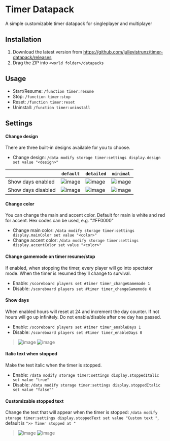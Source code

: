 # Timer Datapack

A simple customizable timer datapack for singleplayer and multiplayer

## Installation

1. Download the latest version from https://github.com/jullevistrunz/timer-datapack/releases
2. Drag the ZIP into `<world folder>/datapacks`

## Usage

- Start/Resume: `/function timer:resume`
- Stop: `/function timer:stop`
- Reset: `/function timer:reset`
- Uninstall: `/function timer:uninstall`

## Settings

#### Change design

There are three built-in designs available for you to choose. 

- Change design: `/data modify storage timer:settings display.design set value "<design>"`

| | `default` | `detailed` | `minimal` |
| - | - | - | - |
| Show days enabled | ![image](https://github.com/user-attachments/assets/a6500d2d-1f14-414c-881c-9e31133f4266) | ![image](https://github.com/user-attachments/assets/2aaae234-c280-4972-94a2-28d0af9ddb66) | ![image](https://github.com/user-attachments/assets/e7227732-78ac-43fb-b5db-769fb2c86173) |
| Show days disabled | ![image](https://github.com/user-attachments/assets/3ef260b0-4105-4a30-9330-a91536042759) | ![image](https://github.com/user-attachments/assets/c9bc7029-4df1-440a-ac14-5e18f2bba890) | ![image](https://github.com/user-attachments/assets/396b7b4e-9b19-4066-b844-a99af1ac7eed) |

#### Change color

You can change the main and accent color. Default for main is white and red for accent. Hex codes can be used, e.g. "#FF0000"

- Change main color: `/data modify storage timer:settings display.mainColor set value "<color>"`
- Change accent color: `/data modify storage timer:settings display.accentColor set value "<color>"`

#### Change gamemode on timer resume/stop

If enabled, when stopping the timer, every player will go into spectator mode. When the timer is resumed they'll change to survival.

- Enable: `/scoreboard players set #timer timer_changeGamemode 1`
- Disable: `/scoreboard players set #timer timer_changeGamemode 0`

#### Show days

When enabled hours will reset at 24 and increment the day counter. If not hours will go up infinitely. Do not enable/disable after one day has passed.

- Enable: `/scoreboard players set #timer timer_enableDays 1`
- Disable: `/scoreboard players set #timer timer_enableDays 0`

> ![image](https://github.com/user-attachments/assets/c523ba8d-8ceb-464a-bf48-3d080036dc96)
> ![image](https://github.com/user-attachments/assets/83aa52fd-d207-45e5-9c65-33f92f21e9ac)

#### Italic text when stopped

Make the text italic when the timer is stopped.

- Enable: `/data modify storage timer:settings display.stoppedItalic set value "true"`
- Disable: `/data modify storage timer:settings display.stoppedItalic set value "false""`

#### Customizable stopped text

Change the text that will appear when the timer is stopped: `/data modify storage timer:settings display.stoppedText set value "Custom text "`, default is `">> Timer stopped at "`

> ![image](https://github.com/user-attachments/assets/278b1e59-24f4-4542-bd81-b7fde1b4f81c)
> ![image](https://github.com/user-attachments/assets/321bc0e7-8488-4f50-9e13-0ae97b6c632b)
